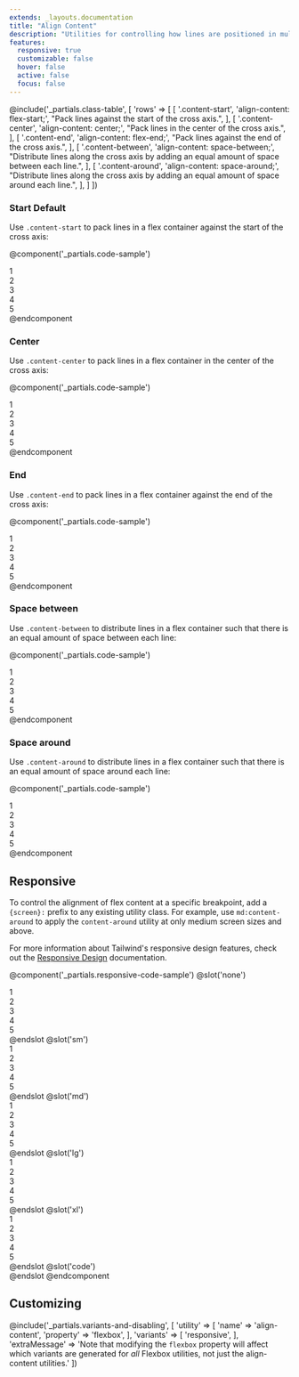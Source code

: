 ```yaml
---
extends: _layouts.documentation
title: "Align Content"
description: "Utilities for controlling how lines are positioned in multi-line flex containers."
features:
  responsive: true
  customizable: false
  hover: false
  active: false
  focus: false
---
```


@include('_partials.class-table', [
  'rows' => [
    [
      '.content-start',
      'align-content: flex-start;',
      "Pack lines against the start of the cross axis.",
    ],
    [
      '.content-center',
      'align-content: center;',
      "Pack lines in the center of the cross axis.",
    ],
    [
      '.content-end',
      'align-content: flex-end;',
      "Pack lines against the end of the cross axis.",
    ],
    [
      '.content-between',
      'align-content: space-between;',
      "Distribute lines along the cross axis by adding an equal amount of space between each line.",
    ],
    [
      '.content-around',
      'align-content: space-around;',
      "Distribute lines along the cross axis by adding an equal amount of space around each line.",
    ],
  ]
])

### Start <span class="ml-2 font-semibold text-grey-dark text-sm uppercase tracking-wide">Default</span>

Use `.content-start` to pack lines in a flex container against the start of the cross axis:

@component('_partials.code-sample')
<div class="flex content-start flex-wrap bg-grey-lighter h-48">
  <div class="w-1/3 p-2">
    <div class="text-grey-darker text-center bg-grey-light p-2">1</div>
  </div>
  <div class="w-1/3 p-2">
    <div class="text-grey-darker text-center bg-grey-light p-2">2</div>
  </div>
  <div class="w-1/3 p-2">
    <div class="text-grey-darker text-center bg-grey-light p-2">3</div>
  </div>
  <div class="w-1/3 p-2">
    <div class="text-grey-darker text-center bg-grey-light p-2">4</div>
  </div>
  <div class="w-1/3 p-2">
    <div class="text-grey-darker text-center bg-grey-light p-2">5</div>
  </div>
</div>
@endcomponent

### Center

Use `.content-center` to pack lines in a flex container in the center of the cross axis:

@component('_partials.code-sample')
<div class="flex content-center flex-wrap bg-grey-lighter h-48">
  <div class="w-1/3 p-2">
    <div class="text-grey-darker text-center bg-grey-light p-2">1</div>
  </div>
  <div class="w-1/3 p-2">
    <div class="text-grey-darker text-center bg-grey-light p-2">2</div>
  </div>
  <div class="w-1/3 p-2">
    <div class="text-grey-darker text-center bg-grey-light p-2">3</div>
  </div>
  <div class="w-1/3 p-2">
    <div class="text-grey-darker text-center bg-grey-light p-2">4</div>
  </div>
  <div class="w-1/3 p-2">
    <div class="text-grey-darker text-center bg-grey-light p-2">5</div>
  </div>
</div>
@endcomponent

### End

Use `.content-end` to pack lines in a flex container against the end of the cross axis:

@component('_partials.code-sample')
<div class="flex content-end flex-wrap bg-grey-lighter h-48">
  <div class="w-1/3 p-2">
    <div class="text-grey-darker text-center bg-grey-light p-2">1</div>
  </div>
  <div class="w-1/3 p-2">
    <div class="text-grey-darker text-center bg-grey-light p-2">2</div>
  </div>
  <div class="w-1/3 p-2">
    <div class="text-grey-darker text-center bg-grey-light p-2">3</div>
  </div>
  <div class="w-1/3 p-2">
    <div class="text-grey-darker text-center bg-grey-light p-2">4</div>
  </div>
  <div class="w-1/3 p-2">
    <div class="text-grey-darker text-center bg-grey-light p-2">5</div>
  </div>
</div>
@endcomponent

### Space between

Use `.content-between` to distribute lines in a flex container such that there is an equal amount of space between each line:

@component('_partials.code-sample')
<div class="flex content-between flex-wrap bg-grey-lighter h-48">
  <div class="w-1/3 p-2">
    <div class="text-grey-darker text-center bg-grey-light p-2">1</div>
  </div>
  <div class="w-1/3 p-2">
    <div class="text-grey-darker text-center bg-grey-light p-2">2</div>
  </div>
  <div class="w-1/3 p-2">
    <div class="text-grey-darker text-center bg-grey-light p-2">3</div>
  </div>
  <div class="w-1/3 p-2">
    <div class="text-grey-darker text-center bg-grey-light p-2">4</div>
  </div>
  <div class="w-1/3 p-2">
    <div class="text-grey-darker text-center bg-grey-light p-2">5</div>
  </div>
</div>
@endcomponent

### Space around

Use `.content-around` to distribute lines in a flex container such that there is an equal amount of space around each line:

@component('_partials.code-sample')
<div class="flex content-around flex-wrap bg-grey-lighter h-48">
  <div class="w-1/3 p-2">
    <div class="text-grey-darker text-center bg-grey-light p-2">1</div>
  </div>
  <div class="w-1/3 p-2">
    <div class="text-grey-darker text-center bg-grey-light p-2">2</div>
  </div>
  <div class="w-1/3 p-2">
    <div class="text-grey-darker text-center bg-grey-light p-2">3</div>
  </div>
  <div class="w-1/3 p-2">
    <div class="text-grey-darker text-center bg-grey-light p-2">4</div>
  </div>
  <div class="w-1/3 p-2">
    <div class="text-grey-darker text-center bg-grey-light p-2">5</div>
  </div>
</div>
@endcomponent

## Responsive

To control the alignment of flex content at a specific breakpoint, add a `{screen}:` prefix to any existing utility class. For example, use `md:content-around` to apply the `content-around` utility at only medium screen sizes and above.

For more information about Tailwind's responsive design features, check out the [Responsive Design](/docs/responsive-design) documentation.

@component('_partials.responsive-code-sample')
@slot('none')
<div class="flex content-start flex-wrap bg-grey-lighter h-48">
  <div class="w-1/3 p-2">
    <div class="text-grey-darker text-center bg-grey-light p-2">1</div>
  </div>
  <div class="w-1/3 p-2">
    <div class="text-grey-darker text-center bg-grey-light p-2">2</div>
  </div>
  <div class="w-1/3 p-2">
    <div class="text-grey-darker text-center bg-grey-light p-2">3</div>
  </div>
  <div class="w-1/3 p-2">
    <div class="text-grey-darker text-center bg-grey-light p-2">4</div>
  </div>
  <div class="w-1/3 p-2">
    <div class="text-grey-darker text-center bg-grey-light p-2">5</div>
  </div>
</div>
@endslot
@slot('sm')
<div class="flex content-end flex-wrap bg-grey-lighter h-48">
  <div class="w-1/3 p-2">
    <div class="text-grey-darker text-center bg-grey-light p-2">1</div>
  </div>
  <div class="w-1/3 p-2">
    <div class="text-grey-darker text-center bg-grey-light p-2">2</div>
  </div>
  <div class="w-1/3 p-2">
    <div class="text-grey-darker text-center bg-grey-light p-2">3</div>
  </div>
  <div class="w-1/3 p-2">
    <div class="text-grey-darker text-center bg-grey-light p-2">4</div>
  </div>
  <div class="w-1/3 p-2">
    <div class="text-grey-darker text-center bg-grey-light p-2">5</div>
  </div>
</div>
@endslot
@slot('md')
<div class="flex content-center flex-wrap bg-grey-lighter h-48">
  <div class="w-1/3 p-2">
    <div class="text-grey-darker text-center bg-grey-light p-2">1</div>
  </div>
  <div class="w-1/3 p-2">
    <div class="text-grey-darker text-center bg-grey-light p-2">2</div>
  </div>
  <div class="w-1/3 p-2">
    <div class="text-grey-darker text-center bg-grey-light p-2">3</div>
  </div>
  <div class="w-1/3 p-2">
    <div class="text-grey-darker text-center bg-grey-light p-2">4</div>
  </div>
  <div class="w-1/3 p-2">
    <div class="text-grey-darker text-center bg-grey-light p-2">5</div>
  </div>
</div>
@endslot
@slot('lg')
<div class="flex content-between flex-wrap bg-grey-lighter h-48">
  <div class="w-1/3 p-2">
    <div class="text-grey-darker text-center bg-grey-light p-2">1</div>
  </div>
  <div class="w-1/3 p-2">
    <div class="text-grey-darker text-center bg-grey-light p-2">2</div>
  </div>
  <div class="w-1/3 p-2">
    <div class="text-grey-darker text-center bg-grey-light p-2">3</div>
  </div>
  <div class="w-1/3 p-2">
    <div class="text-grey-darker text-center bg-grey-light p-2">4</div>
  </div>
  <div class="w-1/3 p-2">
    <div class="text-grey-darker text-center bg-grey-light p-2">5</div>
  </div>
</div>
@endslot
@slot('xl')
<div class="flex content-around flex-wrap bg-grey-lighter h-48">
  <div class="w-1/3 p-2">
    <div class="text-grey-darker text-center bg-grey-light p-2">1</div>
  </div>
  <div class="w-1/3 p-2">
    <div class="text-grey-darker text-center bg-grey-light p-2">2</div>
  </div>
  <div class="w-1/3 p-2">
    <div class="text-grey-darker text-center bg-grey-light p-2">3</div>
  </div>
  <div class="w-1/3 p-2">
    <div class="text-grey-darker text-center bg-grey-light p-2">4</div>
  </div>
  <div class="w-1/3 p-2">
    <div class="text-grey-darker text-center bg-grey-light p-2">5</div>
  </div>
</div>
@endslot
@slot('code')
<div class="none:content-start sm:content-end md:content-center lg:content-between xl:content-around ...">
  <!-- ... -->
</div>
@endslot
@endcomponent

## Customizing

@include('_partials.variants-and-disabling', [
    'utility' => [
        'name' => 'align-content',
        'property' => 'flexbox',
    ],
    'variants' => [
        'responsive',
    ],
    'extraMessage' => 'Note that modifying the <code>flexbox</code> property will affect which variants are generated for <em>all</em> Flexbox utilities, not just the align-content utilities.'
])
